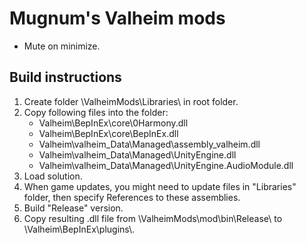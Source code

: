 # Mugnum's Valheim mods
- Mute on minimize.

## Build instructions
1. Create folder \ValheimMods\Libraries\ in root folder.
2. Copy following files into the folder:
   - Valheim\BepInEx\core\0Harmony.dll
   - Valheim\BepInEx\core\BepInEx.dll
   - Valheim\valheim_Data\Managed\assembly_valheim.dll
   - Valheim\valheim_Data\Managed\UnityEngine.dll
   - Valheim\valheim_Data\Managed\UnityEngine.AudioModule.dll
3. Load solution.
4. When game updates, you might need to update files in "Libraries" folder, then specify References to these assemblies.
5. Build "Release" version.
6. Copy resulting .dll file from \ValheimMods\mod\bin\Release\ to \Valheim\BepInEx\plugins\\.
